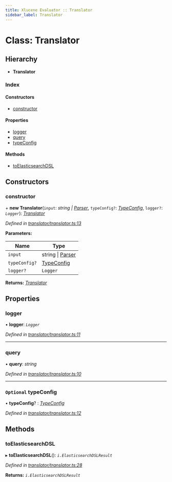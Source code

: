 ```yaml
---
title: Xlucene Evaluator :: Translator
sidebar_label: Translator
---
```


# Class: Translator

## Hierarchy

* **Translator**

### Index

#### Constructors

* [constructor](translator.md#constructor)

#### Properties

* [logger](translator.md#logger)
* [query](translator.md#query)
* [typeConfig](translator.md#optional-typeconfig)

#### Methods

* [toElasticsearchDSL](translator.md#toelasticsearchdsl)

## Constructors

###  constructor

\+ **new Translator**(`input`: *string | [Parser](parser.md)*, `typeConfig?`: *[TypeConfig](../interfaces/typeconfig.md)*, `logger?`: *`Logger`*): *[Translator](translator.md)*

*Defined in [translator/translator.ts:13](https://github.com/terascope/teraslice/blob/b0f73ab9/packages/xlucene-evaluator/src/translator/translator.ts#L13)*

**Parameters:**

Name | Type |
------ | ------ |
`input` | string \| [Parser](parser.md) |
`typeConfig?` | [TypeConfig](../interfaces/typeconfig.md) |
`logger?` | `Logger` |

**Returns:** *[Translator](translator.md)*

## Properties

###  logger

• **logger**: *`Logger`*

*Defined in [translator/translator.ts:11](https://github.com/terascope/teraslice/blob/b0f73ab9/packages/xlucene-evaluator/src/translator/translator.ts#L11)*

___

###  query

• **query**: *string*

*Defined in [translator/translator.ts:10](https://github.com/terascope/teraslice/blob/b0f73ab9/packages/xlucene-evaluator/src/translator/translator.ts#L10)*

___

### `Optional` typeConfig

• **typeConfig**? : *[TypeConfig](../interfaces/typeconfig.md)*

*Defined in [translator/translator.ts:12](https://github.com/terascope/teraslice/blob/b0f73ab9/packages/xlucene-evaluator/src/translator/translator.ts#L12)*

## Methods

###  toElasticsearchDSL

▸ **toElasticsearchDSL**(): *`i.ElasticsearchDSLResult`*

*Defined in [translator/translator.ts:28](https://github.com/terascope/teraslice/blob/b0f73ab9/packages/xlucene-evaluator/src/translator/translator.ts#L28)*

**Returns:** *`i.ElasticsearchDSLResult`*

